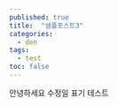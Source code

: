 ```yaml
---
published: true
title:  "샘플포스트3"
categories:
  - den
tags:
  - test
toc: false
---
```


안녕하세요
수정일 표기 테스트
